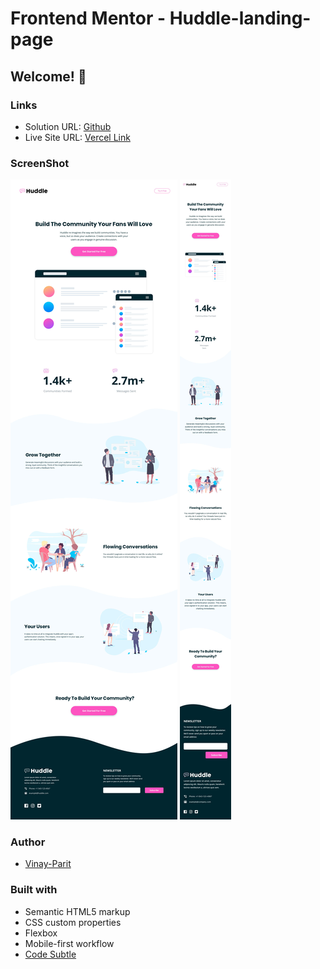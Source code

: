 # Frontend Mentor - Huddle-landing-page
## Welcome! 👋

### Links

- Solution URL: [Github](https://github.com/vinay-parit/Huddle-landing-page)
- Live Site URL: [Vercel Link](https://huddle-landing-page-three-ruby.vercel.app/)

### ScreenShot

![Desktop](./design/desktop-design.jpg)
![Mobile](./design/mobile-design.jpg)

### Author

- [Vinay-Parit](https://www.linkedin.com/in/vinay-parit/)


### Built with

- Semantic HTML5 markup
- CSS custom properties
- Flexbox
- Mobile-first workflow
- [Code Subtle](https://www.linkedin.com/company/code-subtle/)
